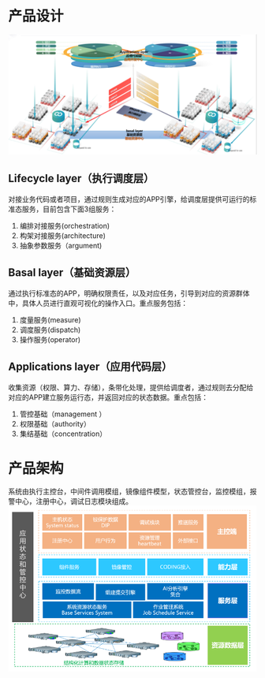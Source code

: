 # 产品设计

![](images/35.png)
## 	Lifecycle layer（执行调度层）

对接业务代码或者项目，通过规则生成对应的APP引擎，给调度层提供可运行的标准态服务，目前包含下面3组服务：  

1.	编排对接服务(orchestration) 
2.	构架对接服务(architecture) 
3.	抽象参数服务（argument) 

## Basal layer（基础资源层）

通过执行标准态的APP，明确权限责任，以及对应任务，引导到对应的资源群体中，具体人员进行直观可视化的操作入口。重点服务包括：  
1.	度量服务(measure)  
2.	调度服务(dispatch)  
3.	操作服务(operator)  


## Applications layer（应用代码层）

收集资源（权限、算力、存储），条带化处理，提供给调度者，通过规则去分配给对应的APP建立服务运行态，并返回对应的状态数据。重点包括：  
1.	管控基础（management ）  
2.	权限基础（authority）  
3.	集结基础（concentration）  

# 产品架构

系统由执行主控台，中间件调用模组，镜像组件模型，状态管控台，监控模组，报警中心，注册中心，调试日志模块组成。
![](images/35-1.png)